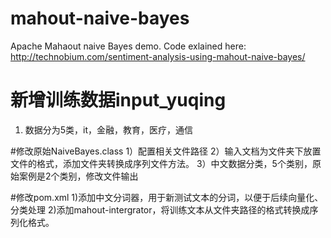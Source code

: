 # mahout-naive-bayes
Apache Mahaout naive Bayes demo. Code exlained here:
http://technobium.com/sentiment-analysis-using-mahout-naive-bayes/

# 新增训练数据input_yuqing
1) 数据分为5类，it，金融，教育，医疗，通信

#修改原始NaiveBayes.class
1）配置相关文件路径
2）输入文档为文件夹下放置文件的格式，添加文件夹转换成序列文件方法。
3）中文数据分类，5个类别，原始案例是2个类别，修改文件输出

#修改pom.xml
1)添加中文分词器，用于新测试文本的分词，以便于后续向量化、分类处理
2)添加mahout-intergrator，将训练文本从文件夹路径的格式转换成序列化格式。
